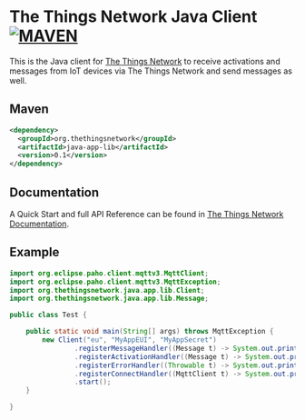 # The Things Network Java Client [![MAVEN](https://img.shields.io/maven-central/v/org.thethingsnetwork/java-app-lib.svg)](http://mvnrepository.com/artifact/org.thethingsnetwork/java-app-lib)

This is the Java client for [The Things Network](https://www.thethingsnetwork.org) to receive activations and messages from IoT devices via The Things Network and send messages as well.

## Maven

```xml
<dependency>
  <groupId>org.thethingsnetwork</groupId>
  <artifactId>java-app-lib</artifactId>
  <version>0.1</version>
</dependency>
```

## Documentation

A Quick Start and full API Reference can be found in [The Things Network Documentation](https://www.thethingsnetwork.org/docs/refactor/java/).

## Example

```java
import org.eclipse.paho.client.mqttv3.MqttClient;
import org.eclipse.paho.client.mqttv3.MqttException;
import org.thethingsnetwork.java.app.lib.Client;
import org.thethingsnetwork.java.app.lib.Message;

public class Test {

    public static void main(String[] args) throws MqttException {
        new Client("eu", "MyAppEUI", "MyAppSecret")
                .registerMessageHandler((Message t) -> System.out.println("new message: " + t))
                .registerActivationHandler((Message t) -> System.out.println("new activation: " + t))
                .registerErrorHandler((Throwable t) -> System.out.println("error: " + t))
                .registerConnectHandler((MqttClient t) -> System.out.println("connected !"))
                .start();
    }

}

```
